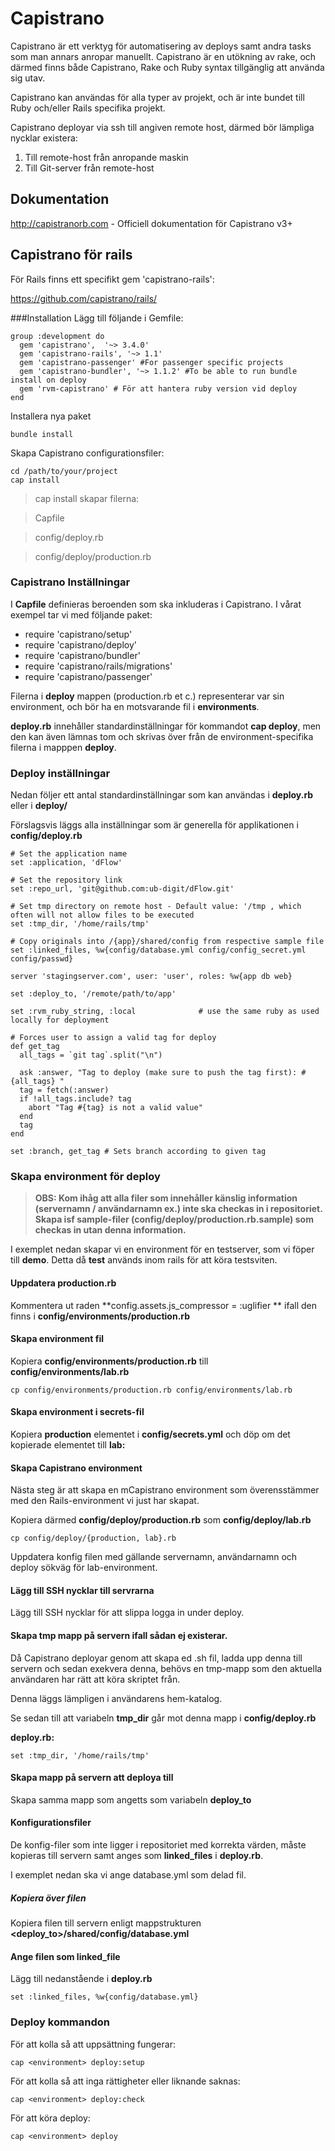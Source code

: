 # Capistrano
Capistrano är ett verktyg för automatisering av deploys samt andra tasks som man annars anropar manuellt. Capistrano är en utökning av rake, och därmed finns både Capistrano, Rake och Ruby syntax tillgänglig att använda sig utav.

Capistrano kan användas för alla typer av projekt, och är inte bundet till Ruby och/eller Rails specifika projekt.

Capistrano deployar via ssh till angiven remote host, därmed bör lämpliga nycklar existera:
1. Till remote-host från anropande maskin
2. Till Git-server från remote-host

## Dokumentation
http://capistranorb.com - Officiell dokumentation för Capistrano v3+
## Capistrano för rails
För Rails finns ett specifikt gem 'capistrano-rails':

https://github.com/capistrano/rails/

###Installation
Lägg till följande i Gemfile:
```
group :development do
  gem 'capistrano',  '~> 3.4.0'
  gem 'capistrano-rails', '~> 1.1'
  gem 'capistrano-passenger' #For passenger specific projects
  gem 'capistrano-bundler', '~> 1.1.2' #To be able to run bundle install on deploy
  gem 'rvm-capistrano' # För att hantera ruby version vid deploy
end
```

Installera nya paket
```
bundle install
```

Skapa Capistrano configurationsfiler:
```
cd /path/to/your/project
cap install
```
>cap install skapar filerna: 

>Capfile

>config/deploy.rb

>config/deploy/production.rb

### Capistrano Inställningar
I **Capfile** definieras beroenden som ska inkluderas i Capistrano. I vårat exempel tar vi med följande paket:

* require 'capistrano/setup'
* require 'capistrano/deploy'
* require 'capistrano/bundler'
* require 'capistrano/rails/migrations'
* require 'capistrano/passenger'

Filerna i **deploy** mappen (production.rb et c.) representerar var sin environment, och bör ha en motsvarande fil i **environments**.

**deploy.rb** innehåller standardinställningar för kommandot **cap deploy**, men den kan även lämnas tom och skrivas över från de environment-specifika filerna i mapppen **deploy**.

### Deploy inställningar
Nedan följer ett antal standardinställningar som kan användas i **deploy.rb** eller i **deploy/**

Förslagsvis läggs alla inställningar som är generella för applikationen i **config/deploy.rb**

```
# Set the application name
set :application, 'dFlow'

# Set the repository link
set :repo_url, 'git@github.com:ub-digit/dFlow.git'

# Set tmp directory on remote host - Default value: '/tmp , which often will not allow files to be executed
set :tmp_dir, '/home/rails/tmp'

# Copy originals into /{app}/shared/config from respective sample file
set :linked_files, %w{config/database.yml config/config_secret.yml config/passwd}

server 'stagingserver.com', user: 'user', roles: %w{app db web}

set :deploy_to, '/remote/path/to/app'

set :rvm_ruby_string, :local              # use the same ruby as used locally for deployment

# Forces user to assign a valid tag for deploy
def get_tag
  all_tags = `git tag`.split("\n")

  ask :answer, "Tag to deploy (make sure to push the tag first): #{all_tags} "
  tag = fetch(:answer)
  if !all_tags.include? tag
    abort "Tag #{tag} is not a valid value"
  end
  tag
end

set :branch, get_tag # Sets branch according to given tag
```

### Skapa environment för deploy
>**OBS: Kom ihåg att alla filer som innehåller känslig information (servernamn / användarnamn ex.) inte ska checkas in i repositoriet. Skapa isf sample-filer (config/deploy/production.rb.sample) som checkas in utan denna information.**

I exemplet nedan skapar vi en environment för en testserver, som vi föper till **demo**. Detta då **test** används inom rails för att köra testsviten.

#### Uppdatera production.rb
Kommentera ut raden **config.assets.js_compressor = :uglifier
** ifall den finns i **config/environments/production.rb**

#### Skapa environment fil
Kopiera **config/environments/production.rb** till **config/environments/lab.rb**

`cp config/environments/production.rb config/environments/lab.rb`

#### Skapa environment i secrets-fil
Kopiera **production** elementet i **config/secrets.yml** och döp om det kopierade elementet till **lab:**

#### Skapa Capistrano environment
Nästa steg är att skapa en mCapistrano environment som överensstämmer med den Rails-environment vi just har skapat.

Kopiera därmed **config/deploy/production.rb** som **config/deploy/lab.rb**

`cp config/deploy/{production, lab}.rb`

Uppdatera konfig filen med gällande servernamn, användarnamn och deploy sökväg för lab-environment.

#### Lägg till SSH nycklar till servrarna
Lägg till SSH nycklar för att slippa logga in under deploy.

#### Skapa tmp mapp på servern ifall sådan ej existerar.
Då Capistrano deployar genom att skapa ed .sh fil, ladda upp denna till servern och sedan exekvera denna, behövs en tmp-mapp som den aktuella användaren har rätt att köra skriptet från.

Denna läggs lämpligen i användarens hem-katalog. 

Se sedan till att variabeln **tmp_dir** går mot denna mapp i **config/deploy.rb**

**deploy.rb:**

`set :tmp_dir, '/home/rails/tmp'`

#### Skapa mapp på servern att deploya till
Skapa samma mapp som angetts som variabeln **deploy_to**

#### Konfigurationsfiler
De konfig-filer som inte ligger i repositoriet med korrekta värden, måste kopieras till servern samt anges som **linked_files** i **deploy.rb**.

I exemplet nedan ska vi ange database.yml som delad fil.

##### Kopiera över filen
Kopiera filen till servern enligt mappstrukturen **<deploy_to>/shared/config/database.yml**

#### Ange filen som linked_file
Lägg till nedanstående i **deploy.rb**

`set :linked_files, %w{config/database.yml}`

### Deploy kommandon
För att kolla så att uppsättning fungerar:
```
cap <environment> deploy:setup
```

För att kolla så att inga rättigheter eller liknande saknas:
```
cap <environment> deploy:check
```

För att köra deploy:
```
cap <environment> deploy
```